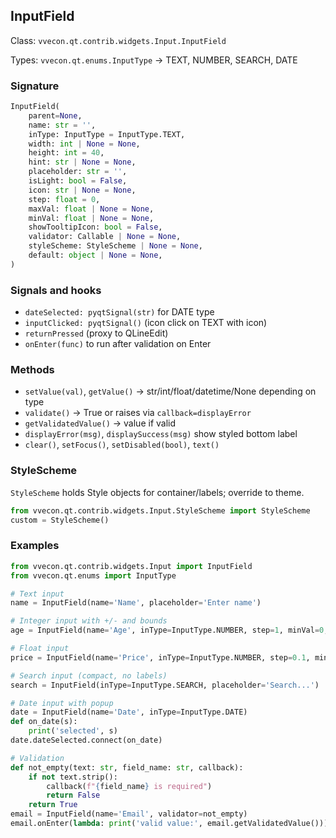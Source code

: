 ## InputField

Class: `vvecon.qt.contrib.widgets.Input.InputField`

Types: `vvecon.qt.enums.InputType` → TEXT, NUMBER, SEARCH, DATE

### Signature
```python
InputField(
    parent=None,
    name: str = '',
    inType: InputType = InputType.TEXT,
    width: int | None = None,
    height: int = 40,
    hint: str | None = None,
    placeholder: str = '',
    isLight: bool = False,
    icon: str | None = None,
    step: float = 0,
    maxVal: float | None = None,
    minVal: float | None = None,
    showTooltipIcon: bool = False,
    validator: Callable | None = None,
    styleScheme: StyleScheme | None = None,
    default: object | None = None,
)
```

### Signals and hooks
- `dateSelected: pyqtSignal(str)` for DATE type
- `inputClicked: pyqtSignal()` (icon click on TEXT with icon)
- `returnPressed` (proxy to QLineEdit)
- `onEnter(func)` to run after validation on Enter

### Methods
- `setValue(val)`, `getValue()` → str/int/float/datetime/None depending on type
- `validate()` → True or raises via `callback=displayError`
- `getValidatedValue()` → value if valid
- `displayError(msg)`, `displaySuccess(msg)` show styled bottom label
- `clear()`, `setFocus()`, `setDisabled(bool)`, `text()`

### StyleScheme
`StyleScheme` holds Style objects for container/labels; override to theme.
```python
from vvecon.qt.contrib.widgets.Input.StyleScheme import StyleScheme
custom = StyleScheme()
```

### Examples
```python
from vvecon.qt.contrib.widgets.Input import InputField
from vvecon.qt.enums import InputType

# Text input
name = InputField(name='Name', placeholder='Enter name')

# Integer input with +/- and bounds
age = InputField(name='Age', inType=InputType.NUMBER, step=1, minVal=0, maxVal=120)

# Float input
price = InputField(name='Price', inType=InputType.NUMBER, step=0.1, minVal=0.0)

# Search input (compact, no labels)
search = InputField(inType=InputType.SEARCH, placeholder='Search...')

# Date input with popup
date = InputField(name='Date', inType=InputType.DATE)
def on_date(s):
    print('selected', s)
date.dateSelected.connect(on_date)

# Validation
def not_empty(text: str, field_name: str, callback):
    if not text.strip():
        callback(f"{field_name} is required")
        return False
    return True
email = InputField(name='Email', validator=not_empty)
email.onEnter(lambda: print('valid value:', email.getValidatedValue()))
```


